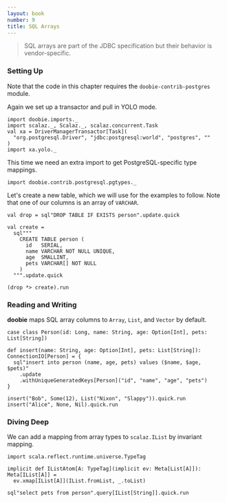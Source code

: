 ```yaml
---
layout: book
number: 9
title: SQL Arrays
---
```


> SQL arrays are part of the JDBC specification but their behavior is vendor-specific.

### Setting Up

Note that the code in this chapter requires the `doobie-contrib-postgres` module.

Again we set up a transactor and pull in YOLO mode.

```tut:silent
import doobie.imports._
import scalaz._, Scalaz._, scalaz.concurrent.Task
val xa = DriverManagerTransactor[Task](
  "org.postgresql.Driver", "jdbc:postgresql:world", "postgres", ""
)
import xa.yolo._
```

This time we need an extra import to get PostgreSQL-specific type mappings.

```tut:silent
import doobie.contrib.postgresql.pgtypes._
```

Let's create a new table, which we will use for the examples to follow. Note that one of our columns is an array of `VARCHAR`.

```tut
val drop = sql"DROP TABLE IF EXISTS person".update.quick

val create = 
  sql"""
    CREATE TABLE person (
      id   SERIAL,
      name VARCHAR NOT NULL UNIQUE,
      age  SMALLINT,
      pets VARCHAR[] NOT NULL
    )
  """.update.quick

(drop *> create).run
```

### Reading and Writing

**doobie** maps SQL array columns to `Array`, `List`, and `Vector` by default.

```tut:silent
case class Person(id: Long, name: String, age: Option[Int], pets: List[String])

def insert(name: String, age: Option[Int], pets: List[String]): ConnectionIO[Person] = {
  sql"insert into person (name, age, pets) values ($name, $age, $pets)"
    .update
    .withUniqueGeneratedKeys[Person]("id", "name", "age", "pets")
}
```

```tut
insert("Bob", Some(12), List("Nixon", "Slappy")).quick.run
insert("Alice", None, Nil).quick.run
```


### Diving Deep

We can add a mapping from array types to `scalaz.IList` by invariant mapping.

```tut:silent
import scala.reflect.runtime.universe.TypeTag

implicit def IListAtom[A: TypeTag](implicit ev: Meta[List[A]]): Meta[IList[A]] =
  ev.xmap[IList[A]](IList.fromList, _.toList)
```

```tut
sql"select pets from person".query[IList[String]].quick.run
```

